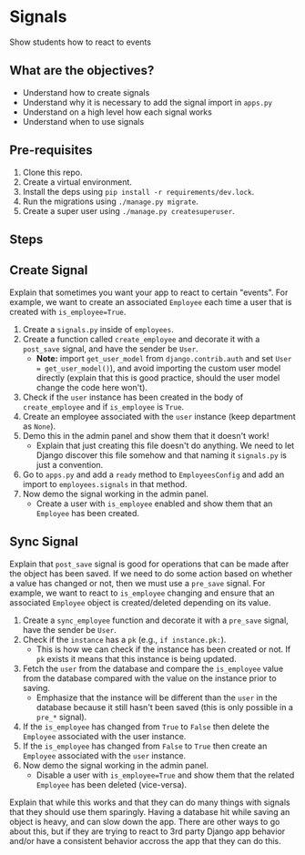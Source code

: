 # Signals

Show students how to react to events

## What are the objectives?

- Understand how to create signals
- Understand why it is necessary to add the signal import in `apps.py`
- Understand on a high level how each signal works
- Understand when to use signals

## Pre-requisites

1. Clone this repo.
2. Create a virtual environment.
3. Install the deps using `pip install -r requirements/dev.lock`.
4. Run the migrations using `./manage.py migrate`.
5. Create a super user using `./manage.py createsuperuser`.

## Steps

## Create Signal

Explain that sometimes you want your app to react to certain "events". For example, we want to create an associated `Employee` each time a user that is created with `is_employee=True`.

1. Create a `signals.py` inside of `employees`.
2. Create a function called `create_employee` and decorate it with a `post_save` signal, and have the sender be `User`.
   - **Note:** import `get_user_model` from `django.contrib.auth` and set `User = get_user_model()`), and avoid importing the custom user model directly (explain that this is good practice, should the user model change the code here won't).
3. Check if the `user` instance has been created in the body of `create_employee` and if `is_employee` is `True`.
4. Create an employee associated with the `user` instance (keep department as `None`).
5. Demo this in the admin panel and show them that it doesn't work!
   - Explain that just creating this file doesn't do anything. We need to let Django discover this file somehow and that naming it `signals.py` is just a convention.
6. Go to `apps.py` and add a `ready` method to `EmployeesConfig` and add an import to `employees.signals` in that method.
7. Now demo the signal working in the admin panel.
   - Create a user with `is_employee` enabled and show them that an `Employee` has been created.

## Sync Signal

Explain that `post_save` signal is good for operations that can be made after the object has been saved. If we need to do some action based on whether a value has changed or not, then we must use a `pre_save` signal. For example, we want to react to `is_employee` changing and ensure that an associated `Employee` object is created/deleted depending on its value.

1. Create a `sync_employee` function and decorate it with a `pre_save` signal, have the sender be `User`.
2. Check if the `instance` has a `pk` (e.g., `if instance.pk:`).
   - This is how we can check if the instance has been created or not. If `pk` exists it means that this instance is being updated.
3. Fetch the `user` from the database and compare the `is_employee` value from the database compared with the value on the instance prior to saving.
   - Emphasize that the instance will be different than the `user` in the database because it still hasn't been saved (this is only possible in a `pre_*` signal).
4. If the `is_employee` has changed from `True` to `False` then delete the `Employee` associated with the user instance.
5. If the `is_employee` has changed from `False` to `True` then create an `Employee` associated with the `user` instance.
6. Now demo the signal working in the admin panel.
   - Disable a user with `is_employee=True` and show them that the related `Employee` has been deleted (vice-versa).

Explain that while this works and that they can do many things with signals that they should use them sparingly. Having a database hit while saving an object is heavy, and can slow down the app. There are other ways to go about this, but if they are trying to react to 3rd party Django app behavior and/or have a consistent behavior accross the app that they can do this.
